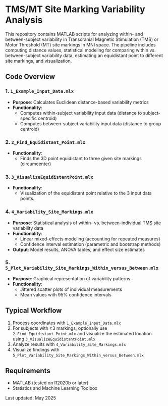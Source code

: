 # TMS/MT Site Marking Variability Analysis

This repository contains MATLAB scripts for analyzing within- and between-subject variability in Transcranial Magnetic Stimulation (TMS) or Motor Threshold (MT) site markings in MNI space. The pipeline includes computing distance values, statistical modeling for comparing within vs. between-subject variability data, estimating an equidistant point to different site markings, and visualization.

## Code Overview

### 1. `1_Example_Input_Data.mlx`
- **Purpose**: Calculates Euclidean distance-based variability metrics
- **Functionality**:
  - Computes within-subject variability input data (distance to subject-specific centroid)
  - Computes between-subject variability input data (distance to group centroid)

### 2. `2_Find_Equidistant_Point.mlx`
- **Functionality**:
  - Finds the 3D point equidistant to three given site markings (circumcenter)

### 3. `3_VisualizeEquidistantPoint.mlx`
- **Functionality**:
  - Visualization of the equidistant point relative to the 3 input data points.

### 4. `4_Variability_Site_Markings.mlx`
- **Purpose**: Statistical analysis of within- vs. between-individual TMS site variability data
- **Functionality**:
  - Linear mixed-effects modeling (accounting for repeated measures)
  - Confidence interval estimation (parametric and bootstrap methods)
- **Output**: Model results, ANOVA tables, and effect size estimates

### 5. `5_Plot_Variability_Site_Markings_Within_versus_Between.mlx`
- **Purpose**: Graphical representation of variability patterns
- **Functionality**:
  - Jittered scatter plots of individual measurements
  - Mean values with 95% confidence intervals

## Typical Workflow
1. Process coordinates with `1_Example_Input_Data.mlx`
2. For subjects with ≥3 markings, optionally use `2_Find_Equidistant_Point.mlx` and visualize the estimated location using `3_VisualizeEquidistantPoint.mlx`
3. Analyze results with `4_Variability_Site_Markings.mlx`
4. Visualize findings with `5_Plot_Variability_Site_Markings_Within_versus_Between.mlx`

## Requirements
- MATLAB (tested on R2020b or later)
- Statistics and Machine Learning Toolbox
 
Last updated: May 2025